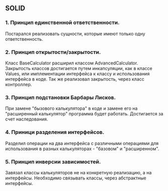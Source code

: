 ## SOLID
### 1. Принцип единственной ответственности.
Постарался реализовать сущности, которые имеют только одну ответственность.
### 2. Принцип открытости/закрытости.
Класс BaseCalculator расширил классом AdvancedCalculator. Закрытость классов достигается путем инкапсуляции, как в классе Values, или имплементации интерфейса к классу и использования интерфейса в коде. Так же реализовал закрытость, через класс контроллер.
### 3. Принцип подстановки Барбары Лисков.
При замене "бызового калькулятора" в коде и замене его на "расширенный калькулятор" программа будет работать. Достигается за счет наследования.
### 4. Приници разделения интерфейсов.
Разделил операции на два интерфейса с различными операциями для использования в разных калькуляторах - "базовом" и "расширенном".
### 5. Принцип инверсии зависимостей.
Завязал классы калькуляторов не на конкретную реализацию, а на интерфейсы. Необходимо связывать классы, через абстрактные интерфейсы.

